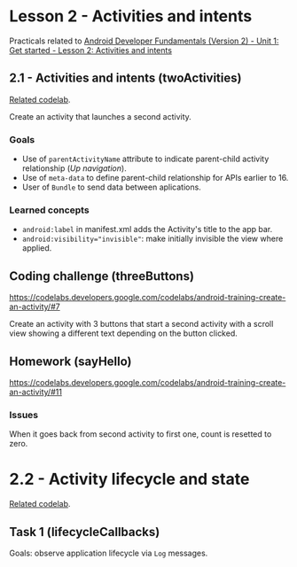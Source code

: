 # Lesson 2 - Activities and intents

Practicals related to [Android Developer Fundamentals (Version 2) - Unit 1: Get started - Lesson 2: Activities and intents](https://google-developer-training.github.io/android-developer-fundamentals-course-concepts-v2/unit-1-get-started/lesson-2-activities-and-intents/2-1-c-activities-and-intents/2-1-c-activities-and-intents.html)

## 2.1 - Activities and intents (twoActivities)

[Related codelab](https://codelabs.developers.google.com/codelabs/android-training-create-an-activity/#0).

Create an activity that launches a second activity.

### Goals
  - Use of `parentActivityName` attribute to indicate parent-child activity relationship (*Up navigation*).
  - Use of `meta-data` to define parent-child relationship for APIs earlier to 16.
  - User of `Bundle` to send data between aplications.

### Learned concepts
  - `android:label` in manifest.xml adds the Activity's title to the app bar.
  - `android:visibility="invisible"`: make initially invisible the view where applied.
  
## Coding challenge (threeButtons)

https://codelabs.developers.google.com/codelabs/android-training-create-an-activity/#7

Create an activity with 3 buttons that start a second activity with a scroll view showing a different text depending on the button clicked.

## Homework (sayHello)

https://codelabs.developers.google.com/codelabs/android-training-create-an-activity/#11

### Issues

When it goes back from second activity to first one, count is resetted to zero.

# 2.2 - Activity lifecycle and state

[Related codelab](https://codelabs.developers.google.com/codelabs/android-training-activity-lifecycle-and-state).

## Task 1 (lifecycleCallbacks)

Goals: observe application lifecycle via `Log` messages.

